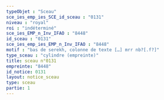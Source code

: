 ```yaml
---
typeObjet : "Sceau"
sce_ies_emp_ies_SCE_id_sceau : "0131"
niveau : "royal"
roi : "indéterminé"
sce_ies_EMP_n_Inv_IFAO : "8448"
id_sceau : "0131"
sce_ies_emp_ies_EMP_n_Inv_IFAO : "8448"
motif : "bas de serekh, colonne de texte […] mrr nb?[.f?]"
type_sceau : "cylindre (empreinte)"
title: sceau n°0131
empreinte: "8448"
id_notice: 0131
layout: notice_sceau
type: sceau
partie: 1
---
```

